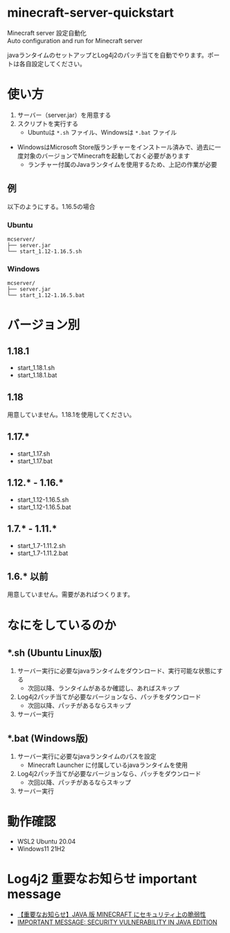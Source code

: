 # minecraft-server-quickstart
Minecraft server 設定自動化  
Auto configuration and run for Minecraft server  

javaランタイムのセットアップとLog4j2のパッチ当てを自動でやります。ポートは各自設定してください。

# 使い方
1. サーバー（server.jar）を用意する
1. スクリプトを実行する
    * Ubuntuは `*.sh` ファイル、Windowsは `*.bat` ファイル

* WindowsはMicrosoft Store版ランチャーをインストール済みで、過去に一度対象のバージョンでMinecraftを起動しておく必要があります
    * ランチャー付属のJavaランタイムを使用するため、上記の作業が必要

## 例
以下のようにする。1.16.5の場合
### Ubuntu
```
mcserver/
├── server.jar
└── start_1.12-1.16.5.sh
```

### Windows
```
mcserver/
├── server.jar
└── start_1.12-1.16.5.bat
```

# バージョン別
## 1.18.1
* start_1.18.1.sh
* start_1.18.1.bat

## 1.18
用意していません。1.18.1を使用してください。

## 1.17.*
* start_1.17.sh
* start_1.17.bat

## 1.12.* - 1.16.*
* start_1.12-1.16.5.sh
* start_1.12-1.16.5.bat

## 1.7.* - 1.11.*
* start_1.7-1.11.2.sh
* start_1.7-1.11.2.bat

## 1.6.* 以前
用意していません。需要があればつくります。

# なにをしているのか
## *.sh (Ubuntu Linux版)
1. サーバー実行に必要なjavaランタイムをダウンロード、実行可能な状態にする
    * 次回以降、ランタイムがあるか確認し、あればスキップ
2. Log4j2パッチ当てが必要なバージョンなら、パッチをダウンロード
    * 次回以降、パッチがあるならスキップ
3. サーバー実行

## *.bat (Windows版)
1. サーバー実行に必要なjavaランタイムのパスを設定
    * Minecraft Launcher に付属しているjavaランタイムを使用
2. Log4j2パッチ当てが必要なバージョンなら、パッチをダウンロード
    * 次回以降、パッチがあるならスキップ
3. サーバー実行


# 動作確認
* WSL2 Ubuntu 20.04
* Windows11 21H2

# Log4j2 重要なお知らせ important message
* [【重要なお知らせ】JAVA 版 MINECRAFT にセキュリティ上の脆弱性](https://www.minecraft.net/ja-jp/article/important-message--security-vulnerability-java-edition-jp)
* [IMPORTANT MESSAGE: SECURITY VULNERABILITY IN JAVA EDITION](https://www.minecraft.net/ja-jp/article/important-message--security-vulnerability-java-edition)
